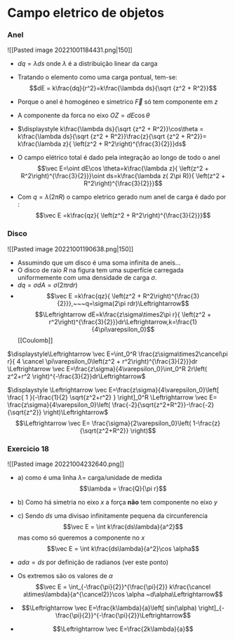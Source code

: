 # Campo eletrico de objetos
### Anel 
![[Pasted image 20221001184431.png|150]]
- $dq=\lambda ds$ onde $\lambda$ é a distribuição linear da carga
- Tratando o elemento como uma carga  pontual, tem-se: $$dE = k\frac{dq}{r^2}=k\frac{\lambda ds}{\sqrt {z^2 + R^2}}$$
- Porque o anel é homogéneo e simetrico $\vec F$ só tem componente em $z$ 
- A componente da forca no eixo $OZ = dE\cos \theta$   

- $\displaystyle k\frac{\lambda ds}{\sqrt {z^2 + R^2}}\cos\theta = k\frac{\lambda ds}{\sqrt {z^2 + R^2}}\frac{z}{\sqrt {z^2 + R^2}}= k\frac{\lambda z}{ \left(z^2 + R^2\right)^{\frac{3}{2}}}ds$ 

- O campo elétrico total é dado pela  integração ao longo de todo o anel $$\vec E=\oint dE\cos \theta=k\frac{\lambda z}{ \left(z^2 + R^2\right)^{\frac{3}{2}}}\oint ds=k\frac{\lambda z( 2\pi R)}{ \left(z^2 + R^2\right)^{\frac{3}{2}}}$$
 - Com $q=\lambda(2\pi R)$ o campo eletrico gerado num anel de carga é dado por :$$\vec E =k\frac{qz}{ \left(z^2 + R^2\right)^{\frac{3}{2}}}$$
### Disco
![[Pasted image 20221001190638.png|150]] 
- Assumindo que um disco é uma soma infinita de aneis...
- O disco de raio $R$ na figura tem uma superfície carregada uniformemente com uma densidade de carga $\sigma$.
-  $dq=\sigma dA=\sigma (2\pi rdr)$
- $$\vec E =k\frac{qz}{ \left(z^2 + R^2\right)^{\frac{3}{2}}},~~~q=\sigma(2\pi rdr)\Leftrightarrow$$
$$\Leftrightarrow dE=k\frac{z\sigma\times2\pi r}{ \left(z^2 + r^2\right)^{\frac{3}{2}}}dr\Leftrightarrow,k=\frac{1}{4\pi\varepsilon_0}$$[[Coulomb]] 

$\displaystyle\Leftrightarrow \vec E=\int_0^R \frac{z\sigma\times2\cancel\pi r}{ 4 \cancel \pi\varepsilon_0\left(z^2 + r^2\right)^{\frac{3}{2}}}dr \Leftrightarrow \vec E=\frac{z\sigma}{4\varepsilon_0}\int_0^R 2r\left( z^2+r^2 \right)^{-\frac{3}{2}}dr\Leftrightarrow$

$\displaystyle \Leftrightarrow \vec E=\frac{z\sigma}{4\varepsilon_0}\left[ \frac{ 1 }{-\frac{1}{2} \sqrt{z^2+r^2} } \right]_0^R \Leftrightarrow \vec E= \frac{z\sigma}{4\varepsilon_0}\left( \frac{-2}{\sqrt{z^2+R^2}}-\frac{-2}{\sqrt{z^2}} \right)\Leftrightarrow$ $$\Leftrightarrow \vec E= \frac{\sigma}{2\varepsilon_0}\left( 1-\frac{z}{\sqrt{z^2+R^2}} \right)$$ 



### Exercicio 18

![[Pasted image 20221004232640.png]]

- a) como é uma linha $\lambda=$ carga/unidade de medida $$\lambda = \frac{Q}{\pi r}$$

- b) Como há simetria no eixo $x$ a força **não** tem componente no eixo $y$ 

- c) Sendo $ds$ uma divisao infinitamente pequena da circunferencia  $$\vec E = \int k\frac{ds\lambda}{a^2}$$ mas como só queremos a componente no $x$ $$\vec E = \int k\frac{ds\lambda}{a^2}\cos \alpha$$
- $ad\alpha = ds$ por definição de radianos (ver este ponto)
- Os extremos são os valores de $\alpha$ $$\vec E = \int_{-\frac{\pi}{2}}^{\frac{\pi}{2}} k\frac{\cancel a\times\lambda}{a^{\cancel2}}\cos \alpha ~d\alpha\Leftrightarrow$$
- $$\Leftrightarrow \vec E=\frac{k\lambda}{a}\left[ sin(\alpha) \right]_{-\frac{\pi}{2}}^{-\frac{\pi}{2}}\Leftrightarrow$$
- $$\Leftrightarrow \vec E=\frac{2k\lambda}{a}$$
